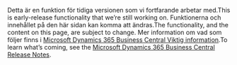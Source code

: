 <span data-ttu-id="e8cae-101">Detta är en funktion för tidiga versionen som vi fortfarande arbetar med.</span><span class="sxs-lookup"><span data-stu-id="e8cae-101">This is early-release functionality that we’re still working on.</span></span> <span data-ttu-id="e8cae-102">Funktionerna och innehållet på den här sidan kan komma att ändras.</span><span class="sxs-lookup"><span data-stu-id="e8cae-102">The functionality, and the content on this page, are subject to change.</span></span> <span data-ttu-id="e8cae-103">Mer information om vad som följer finns i [Microsoft Dynamics 365 Business Central Viktig information](https://go.microsoft.com/fwlink/?linkid=2047422).</span><span class="sxs-lookup"><span data-stu-id="e8cae-103">To learn what’s coming, see the [Microsoft Dynamics 365 Business Central Release Notes](https://go.microsoft.com/fwlink/?linkid=2047422).</span></span>